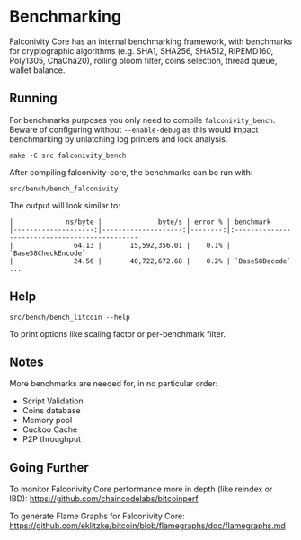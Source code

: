 Benchmarking
============

Falconivity Core has an internal benchmarking framework, with benchmarks
for cryptographic algorithms (e.g. SHA1, SHA256, SHA512, RIPEMD160, Poly1305, ChaCha20), rolling bloom filter, coins selection,
thread queue, wallet balance.

Running
---------------------

For benchmarks purposes you only need to compile `falconivity_bench`. Beware of configuring without `--enable-debug` as this would impact
benchmarking by unlatching log printers and lock analysis.

    make -C src falconivity_bench

After compiling falconivity-core, the benchmarks can be run with:

    src/bench/bench_falconivity

The output will look similar to:
```
|             ns/byte |              byte/s | error % | benchmark
|--------------------:|--------------------:|--------:|:----------------------------------------------
|               64.13 |       15,592,356.01 |    0.1% | `Base58CheckEncode`
|               24.56 |       40,722,672.68 |    0.2% | `Base58Decode`
...
```

Help
---------------------

    src/bench/bench_litcoin --help

To print options like scaling factor or per-benchmark filter.

Notes
---------------------
More benchmarks are needed for, in no particular order:
- Script Validation
- Coins database
- Memory pool
- Cuckoo Cache
- P2P throughput

Going Further
--------------------

To monitor Falconivity Core performance more in depth (like reindex or IBD): https://github.com/chaincodelabs/bitcoinperf

To generate Flame Graphs for Falconivity Core: https://github.com/eklitzke/bitcoin/blob/flamegraphs/doc/flamegraphs.md
